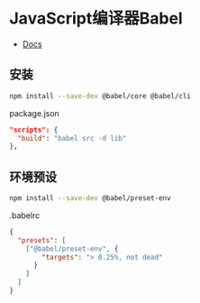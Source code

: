 # JavaScript编译器Babel

- [Docs](https://babeljs.io/docs/en/)

## 安装

```sh
npm install --save-dev @babel/core @babel/cli
```

package.json

```json
"scripts": {
  "build": "babel src -d lib"
},
```

## 环境预设

```sh
npm install --save-dev @babel/preset-env
```

.babelrc

```json
{
  "presets": [
    ["@babel/preset-env", {
        "targets": "> 0.25%, not dead"
      }
    ]
  ]
}
```
